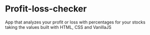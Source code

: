 # Profit-loss-checker
App that analyzes your profit or loss with percentages for your stocks taking the values 
built with HTML, CSS and VanillaJS
